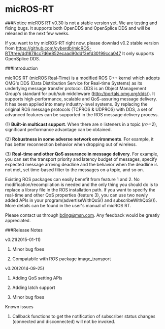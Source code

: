 micROS-RT
=========

###Notice
micROS RT v0.30 is not a stable version yet. We are testing and fixing bugs. It supports both OpenDDS and OpenSplice DDS and will be released in the next few weeks.

If you want to try micROS-RT right now, please downlad v0.2 stable version from https://github.com/cyberdb/micROS-RT/tree/dd1878cc7d6e852ecaad90ddf3efd30199cca047
It only supports OpenSplice DDS.

###Introduction

micROS RT (micROS Real-Time) is a modified ROS C++ kernel which adopts OMG's DDS (Data Distribution Service for Real-time Systems) as its underlying message transfer protocol. DDS is an Object Management Group's standard for pub/sub middleware (http://portals.omg.org/dds/). It supports high-performance, scalable and QoS-assuring message delivery. It has been applied into many industry-level systems. By replacing the original ROS message protocols (TCPROS & UDPROS) with DDS, a set of advanced features can be supported in the ROS message delivery process.

(1) **Built-in multicast support**. When there are _n_ listeners in a topic (_n_>=2), significant performance advantage can be obtained.

(2) **Robustness in some adverse network environments**. For example, it has better reconnection behavior when dropping out of wireless.

(3) **Real-time and other QoS assurance in message delivery**. For example, you can set the transport priority and latency budget of messages, specify expected message arriving deadline and the behavior when the deadline is not met, set time-based filter to the messages on a topic, and so on.

Existing ROS packages can easily benefit from feature 1 and 2. No modification/recompilation is needed and the only thing you should do is to replace a library file in the ROS installation path. If you want to specify the real-time and other QoS properties (feature 3), you can use two newly added APIs in your program(advertiseWithQoS() and subscribeWithQoS()). More details can be found in the user's manual of micROS RT.

Please contact us through [bding@msn.com](mailto:bding@msn.com). Any feedback would be greatly appreciated.

###Release Notes

v0.21(2015-01-11)

1) Minor bug fixes

2) Compatabile with ROS package image_transport

v0.20(2014-09-25)

1) Adding QoS setting APIs

2) Adding latch support

3) Minor bug fixes

Known issues

1) Callback functions to get the notification of subscriber status changes (connected and disconnected) will not be invoked.
